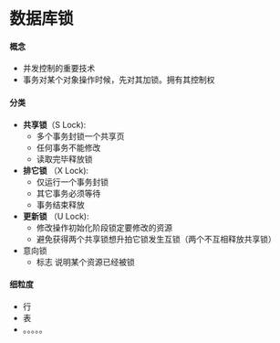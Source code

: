 # 数据库锁

#### 概念

- 并发控制的重要技术
- 事务对某个对象操作时候，先对其加锁。拥有其控制权

#### 分类

- **共享锁**（S Lock): 
  - 多个事务封锁一个共享页
  - 任何事务不能修改
  - 读取完毕释放锁
- **排它锁** （X Lock):
  - 仅运行一个事务封锁
  - 其它事务必须等待
  - 事务结束释放
- **更新锁** （U Lock):
  - 修改操作初始化阶段锁定要修改的资源
  - 避免获得两个共享锁想升拍它锁发生互锁（两个不互相释放共享锁）
- 意向锁 
  - 标志 说明某个资源已经被锁

#### 细粒度

- 行
- 表
- 。。。。。
